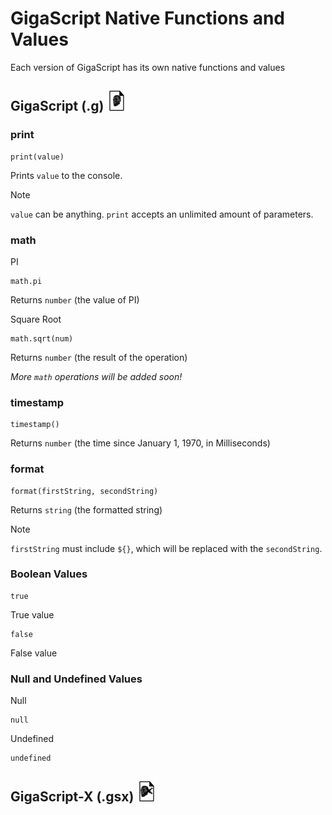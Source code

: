 # GigaScript Native Functions and Values

Each version of GigaScript has its own native functions and values

## GigaScript (.g) <img src="https://github.com/aName2050/GigaScript/blob/main/assets/GigaScript.png" />

### print

```
print(value)
```
Prints `value` to the console.

> [!NOTE]
> `value` can be anything. `print` accepts an unlimited amount of parameters.

### math

PI

```
math.pi
```
Returns `number` (the value of PI)

Square Root

```
math.sqrt(num)
```
Returns `number` (the result of the operation)

_More `math` operations will be added soon!_

### timestamp

```
timestamp()
```
Returns `number` (the time since January 1, 1970, in Milliseconds)

### format

```
format(firstString, secondString)
```
Returns `string` (the formatted string)

> [!NOTE]
> `firstString` must include `${}`, which will be replaced with the `secondString`.

### Boolean Values

```
true
```
True value

```
false
```
False value

### Null and Undefined Values

Null

```
null
```

Undefined

```
undefined
```

## GigaScript-X (.gsx) <img src="https://github.com/aName2050/GigaScript/blob/main/assets/GigaScript-X.png" />
